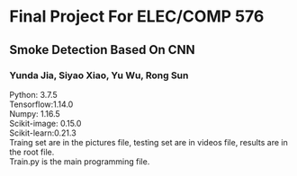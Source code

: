 # Final Project For ELEC/COMP 576
## Smoke Detection Based On CNN
### Yunda Jia, Siyao Xiao, Yu Wu, Rong Sun
Python: 3.7.5  
Tensorflow:1.14.0  
Numpy: 1.16.5  
Scikit-image: 0.15.0  
Scikit-learn:0.21.3  
Traing set are in the pictures file, testing set are in videos file, results are in the root file.  
Train.py is the main programming file.  
